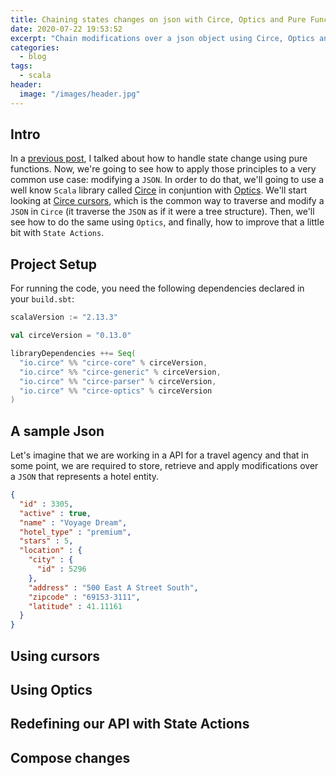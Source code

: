 ```yaml
---
title: Chaining states changes on json with Circe, Optics and Pure Functions
date: 2020-07-22 19:53:52
excerpt: "Chain modifications over a json object using Circe, Optics and pure functions"
categories:
  - blog
tags:
  - scala
header:
  image: "/images/header.jpg"
---
```


## Intro

In a [previous post](https://serdeliverance.github.io/blog/blog/handling-state-with-pure-functions/), I talked about how to handle state change using pure functions. Now, we're going to see how to apply those principles to a very common use case: modifying a `JSON`. In order to do that, we'll going to use a well know `Scala` library called [Circe](https://circe.github.io/circe/) in conjuntion with [Optics](https://circe.github.io/circe/optics.html). We'll start looking at [Circe cursors](https://circe.github.io/circe/cursors.html), which is the common way to traverse and modify a `JSON` in `Circe` (it traverse the `JSON` as if it were a tree structure). Then, we'll see how to do the same using `Optics`, and finally, how to improve that a little bit with `State Actions`.

## Project Setup

For running the code, you need the following dependencies declared in your `build.sbt`:

```scala
scalaVersion := "2.13.3"

val circeVersion = "0.13.0"

libraryDependencies ++= Seq(
  "io.circe" %% "circe-core" % circeVersion,
  "io.circe" %% "circe-generic" % circeVersion,
  "io.circe" %% "circe-parser" % circeVersion,
  "io.circe" %% "circe-optics" % circeVersion
)
```
## A sample Json

Let's imagine that we are working in a API for a travel agency and that in some point, we are required to store, retrieve and apply modifications over a `JSON` that represents a hotel entity.

``` json
{
  "id" : 3305,
  "active" : true,
  "name" : "Voyage Dream",
  "hotel_type" : "premium",
  "stars" : 5,
  "location" : {
    "city" : {
      "id" : 5296
    },
    "address" : "500 East A Street South",
    "zipcode" : "69153-3111",
    "latitude" : 41.11161
  }
}
```

## Using cursors

## Using Optics

## Redefining our API with State Actions

## Compose changes